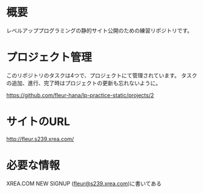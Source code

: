# 概要
レベルアッププログラミングの静的サイト公開のための練習リポジトリです。

# プロジェクト管理
このリポジトリのタスクは4つで、プロジェクトにて管理されています。
タスクの追加、進行、完了時はプロジェクトの更新も忘れないように。

https://github.com/fleur-hana/lp-practice-static/projects/2

# サイトのURL
http://fleur.s239.xrea.com/

# 必要な情報
XREA.COM NEW SIGNUP (fleur@s239.xrea.com)に書いてある
